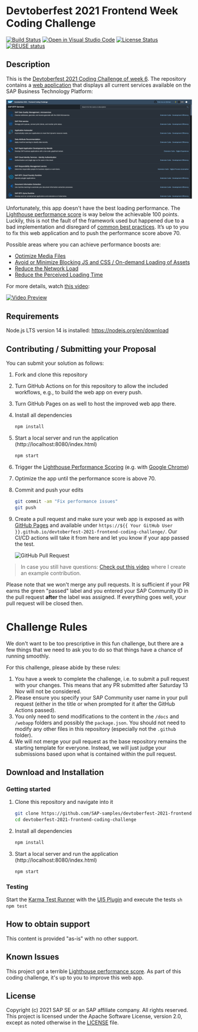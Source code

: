 # Devtoberfest 2021 Frontend Week Coding Challenge

[![Build Status][test-image]][test-url]
[![Open in Visual Studio Code][vscode-image]][vscode-url]
[![License Status][license-image]][license-url]
[![REUSE status][reuse-image]][reuse-url]

## Description

This is the [Devtoberfest 2021 Coding Challenge of week 6](https://github.com/SAP-samples/devtoberfest-2021/blob/main/topics/Week6_Frontend/README.md#coding-challenge). The repository contains a [web application](https://sap-samples.github.io/devtoberfest-2021-frontend-coding-challenge/) that displays all current services available on the SAP Business Technology Platform:

![Running app in light mode](./running.png)

Unfortunately, this app doesn't have the best loading performance. The [Lighthouse performance score](https://web.dev/performance-scoring/) is way below the achievable 100 points. Luckily, this is not the fault of the framework used but happened due to a bad implementation and disregard of [common best practices](https://www.youtube.com/watch?v=CBF_8eOjuc8). It’s up to you to fix this web application and to push the performance score above 70.

Possible areas where you can achieve performance boosts are:

-   [Optimize Media Files](https://www.youtube.com/watch?v=CBF_8eOjuc8&t=551s)
-   [Avoid or Minimize Blocking JS and CSS / On-demand Loading of Assets](https://www.youtube.com/watch?v=CBF_8eOjuc8&t=675s)
-   [Reduce the Network Load](https://www.youtube.com/watch?v=CBF_8eOjuc8&t=859s)
-   [Reduce the Perceived Loading Time](https://www.youtube.com/watch?v=CBF_8eOjuc8&t=970s)

For more details, watch [this video](https://www.youtube.com/watch?v=CBF_8eOjuc8):

[![Video Preview](https://img.youtube.com/vi/CBF_8eOjuc8/0.jpg)](https://www.youtube.com/watch?v=CBF_8eOjuc8)

## Requirements

Node.js LTS version 14 is installed: https://nodejs.org/en/download

## Contributing / Submitting your Proposal

You can submit your solution as follows:

1. Fork and clone this repository

1. Turn GitHub Actions on for this repository to allow the included workflows, e.g., to build the web app on every push.

1. Turn GitHub Pages on as well to host the improved web app there.

1. Install all dependencies

    ```sh
    npm install
    ```

1. Start a local server and run the application (http://localhost:8080/index.html)

    ```sh
    npm start
    ```

1. Trigger the [Lighthouse Performance Scoring](https://web.dev/performance-scoring/) (e.g. with [Google Chrome](https://developers.google.com/web/tools/lighthouse))

1. Optimize the app until the performance score is above 70.

1. Commit and push your edits

    ```sh
    git commit -am "Fix performance issues"
    git push
    ```

1. Create a pull request and make sure your web app is exposed as with [GitHub Pages](https://pages.github.com/) and available under `https://${{ Your GitHub User }}.github.io/devtoberfest-2021-frontend-coding-challenge/`. Our CI/CD actions will take it from here and let you know if your app passed the test.

    ![GitHub Pull Request](./PR.png)

> In case you still have questions: [Check out this video](https://www.youtube.com/watch?v=CBF_8eOjuc8&t=1292s) where I create an example contribution.

Please note that we won't merge any pull requests. It is sufficient if your PR earns the green "passed" label and you entered your SAP Community ID in the pull request **after** the label was assigned. If everything goes well, your pull request will be closed then.

# Challenge Rules

We don't want to be too prescriptive in this fun challenge, but there are a few things that we need to ask you to do so that things have a chance of running smoothly.

For this challenge, please abide by these rules:

1. You have a week to complete the challenge, i.e. to submit a pull request with your changes. This means that any PR submitted after Saturday 13 Nov will not be considered.
1. Please ensure you specify your SAP Community user name in your pull request (either in the title or when prompted for it after the GitHub Actions passed).
1. You only need to send modifications to the content in the `/docs` and `/webapp` folders and possibly the `package.json`. You should not need to modify any other files in this repository (especially not the `.github` folder).
1. We will not merge your pull request as the base repository remains the starting template for everyone. Instead, we will just judge your submissions based upon what is contained within the pull request.

## Download and Installation

### Getting started

1. Clone this repository and navigate into it
    ```sh
    git clone https://github.com/SAP-samples/devtoberfest-2021-frontend-coding-challenge
    cd devtoberfest-2021-frontend-coding-challenge
    ```
1. Install all dependencies

    ```sh
    npm install
    ```

1. Start a local server and run the application (http://localhost:8080/index.html)
    ```sh
    npm start
    ```

### Testing

Start the [Karma Test Runner](https://karma-runner.github.io/latest/index.html) with the [UI5 Plugin](https://github.com/SAP/karma-ui5) and execute the tests
`sh npm test `

## How to obtain support

This content is provided "as-is" with no other support.

## Known Issues

This project got a terrible [Lighthouse performance score](https://web.dev/performance-scoring/). As part of this coding challenge, it's up to you to improve this web app.

## License

Copyright (c) 2021 SAP SE or an SAP affiliate company. All rights reserved. This project is licensed under the Apache Software License, version 2.0, except as noted otherwise in the [LICENSE](LICENSES/Apache-2.0.txt) file.

[test-image]: https://github.com/SAP-samples/devtoberfest-2021-frontend-coding-challenge/actions/workflows/push.yaml/badge.svg
[test-url]: https://github.com/SAP-samples/devtoberfest-2021-frontend-coding-challenge/actions/workflows/push.yaml
[license-image]: https://img.shields.io/github/license/SAP-samples/devtoberfest-2021-frontend-coding-challenge.svg
[license-url]: https://github.com/SAP-samples/devtoberfest-2021-frontend-coding-challenge/blob/master/LICENSE
[reuse-image]: https://api.reuse.software/badge/github.com/SAP-samples/devtoberfest-2021-frontend-coding-challenge
[reuse-url]: https://api.reuse.software/info/github.com/SAP-samples/devtoberfest-2021-frontend-coding-challenge
[vscode-image]: https://open.vscode.dev/badges/open-in-vscode.svg
[vscode-url]: https://open.vscode.dev/SAP-samples/devtoberfest-2021-frontend-coding-challenge/
